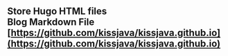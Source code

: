 ## Store Hugo HTML files <br> Blog Markdown File [https://github.com/kissjava/kissjava.github.io](https://github.com/kissjava/kissjava.github.io)
